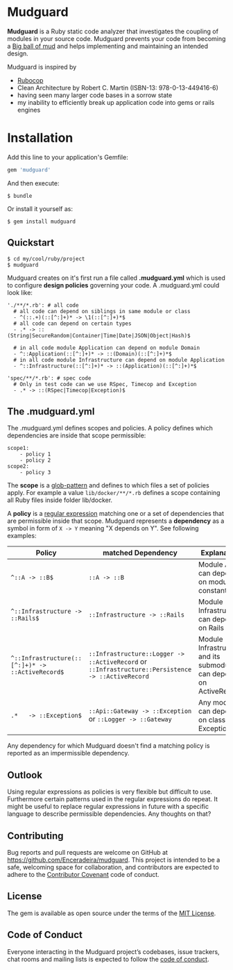 # Mudguard

**Mudguard** is a Ruby static code analyzer that investigates the coupling of modules in your source code. Mudguard
prevents your code from becoming a [Big ball of mud](http://www.laputan.org/mud/) and helps implementing and
maintaining an intended design.

Mudguard is inspired by
* [Rubocop](https://github.com/rubocop-hq/rubocop)
* Clean Architecture by Robert C. Martin (ISBN-13: 978-0-13-449416-6)
* having seen many larger code bases in a sorrow state
* my inability to efficiently break up application code into gems or rails engines

# Installation

Add this line to your application's Gemfile:

```ruby
gem 'mudguard'
```

And then execute:

    $ bundle

Or install it yourself as:

    $ gem install mudguard

## Quickstart
```
$ cd my/cool/ruby/project
$ mudguard
```

Mudguard creates on it's first run a file called **.mudguard.yml** which is used to configure **design policies** 
governing your code. A .mudguard.yml could look like:
```
'./**/*.rb': # all code
  # all code can depend on siblings in same module or class
  - ^(::.+)(::[^:]+)* -> \1(::[^:]+)*$
  # all code can depend on certain types
  - .* -> ::(String|SecureRandom|Container|Time|Date|JSON|Object|Hash)$

  # in all code module Application can depend on module Domain
  - ^::Application(::[^:]+)* -> ::(Domain)(::[^:]+)*$
  # in all code module Infrastructure can depend on module Application
  - ^::Infrastructure(::[^:]+)* -> ::(Application)(::[^:]+)*$

'spec/**/*.rb': # spec code
  # Only in test code can we use RSpec, Timecop and Exception
  - .* -> ::(RSpec|Timecop|Exception)$
``` 

## The .mudguard.yml
The .mudguard.yml defines scopes and policies. A policy defines which dependencies are inside that scope permissible:
```
scope1:
    - policy 1
    - policy 2
scope2:
    - policy 3
```
The **scope** is a [glob-pattern](https://en.wikipedia.org/wiki/Glob_(programming)) and defines to which files a set
of policies apply. For example a value `lib/docker/**/*.rb` defines a scope containing all Ruby files inside 
folder lib/docker. 

A **policy** is a [regular expression](https://ruby-doc.org/core-2.5.1/Regexp.html) matching one or a set of 
dependencies that are permissible inside that scope. Mudguard represents a **dependency** as a symbol in form 
of `X -> Y` meaning "X depends on Y". See following examples:

| Policy | matched Dependency|  Explanation |
| --- | --- | --- |
| `^::A -> ::B$` | `::A -> ::B` |Module A can depend on module or constant B |
| `^::Infrastructure -> ::Rails$` | `::Infrastructure -> ::Rails` |Module Infrastructure can depend on Rails |
| `^::Infrastructure(::[^:]+)* -> ::ActiveRecord$` | `::Infrastructure::Logger -> ::ActiveRecord` or `::Infrastructure::Persistence -> ::ActiveRecord`|Module Infrastructure and its submodules can depend on ActiveRecord |
| `.*   -> ::Exception$` | `::Api::Gateway -> ::Exception` or `::Logger -> ::Gateway` |Any module can depend on class Exception | 

Any dependency for which Mudguard doesn't find a matching policy is reported as an impermissible dependency.

## Outlook
Using regular expressions as policies is very flexible but difficult to use. Furthermore certain patterns used in 
the regular expressions do repeat. It might be useful to replace regular expressions in future with a specific language
to describe permissible dependencies. Any thoughts on that?

## Contributing

Bug reports and pull requests are welcome on GitHub at https://github.com/Enceradeira/mudguard.
 This project is intended to be a safe, welcoming space for collaboration, and contributors are expected to adhere to the [Contributor Covenant](http://contributor-covenant.org) code of conduct.

## License

The gem is available as open source under the terms of the [MIT License](https://opensource.org/licenses/MIT).

## Code of Conduct

Everyone interacting in the Mudguard project’s codebases, issue trackers, chat rooms and mailing lists is expected to follow the [code of conduct](https://github.com/[USERNAME]/mudguard/blob/master/CODE_OF_CONDUCT.md).
